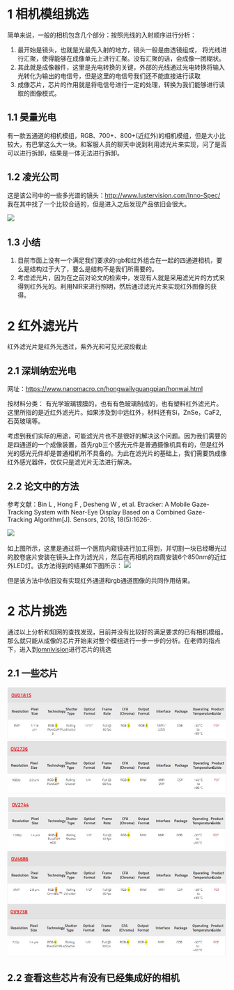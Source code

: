# 1 相机模组挑选

简单来说，一般的相机包含几个部分：按照光线的入射顺序进行分析：

1. 最开始是镜头，也就是光最先入射的地方，镜头一般是由透镜组成， 将光线进行汇聚，使得能够在成像单元上进行汇聚。没有汇聚的话，会成像一团糊状。
2. 其此就是成像器件，这里是光电转换的关键，外部的光线通过光电转换将输入光转化为输出的电信号，但是这里的电信号我们还不能直接进行读取
3. 成像芯片，芯片的作用就是将电信号进行一定的处理，转换为我们能够进行读取的图像模式。

## 1.1 昊量光电 
有一款五通道的相机模组，RGB、700+、800+(近红外)的相机模组，但是大小比较大，有巴掌这么大一块。和客服人员的聊天中说到利用滤光片来实现，问了是否可以进行拆卸，结果是一体无法进行拆卸。

## 1.2 凌光公司
这是该公司中的一些多光谱的镜头：http://www.lustervision.com/Inno-Spec/
我在其中找了一个比较合适的，但是进入之后发现产品依旧会很大。

![](https://github.com/0tanjie0/bisheXiangguan/blob/master/images/image.png)

## 1.3 小结
1. 目前市面上没有一个满足我们要求的rgb和红外组合在一起的四通道相机，要么是结构过于大了，要么是结构不是我们所需要的。
2. 考虑滤光片，因为在之前对论文的检索中，发现有人就是采用滤光片的方式来得到红外光的。利用NIR来进行照明，然后通过滤光片来实现红外图像的获得。
   
# 2 红外滤光片
红外滤光片是红外光透过，紫外光和可见光波段截止

## 2.1 深圳纳宏光电
网址：https://www.nanomacro.cn/hongwailvguangpian/honwai.html

按材料分类： 有光学玻璃镀膜的，也有有色玻璃制成的，也有塑料红外滤光片。这里所指的是近红外滤光片。如果涉及到中远红外，材料还有Si，ZnSe，CaF2,石英玻璃等。 

考虑到我们实际的用途，可能滤光片也不是很好的解决这个问题。因为我们需要的是四通道的一个成像装置，首先rgb三个感光元件是普通摄像机具有的，但是红外光的感光元件却是普通相机所不具备的。为此在滤光片的基础上，我们需要热成像红外感光器件，仅仅只是滤光片无法进行解决。

## 2.2 论文中的方法

参考文献：Bin L , Hong F , Desheng W , et al. Etracker: A Mobile Gaze-Tracking System with Near-Eye Display Based on a Combined Gaze-Tracking Algorithm[J]. Sensors, 2018, 18(5):1626-.

![](https://github.com/0tanjie0/bisheXiangguan/blob/master/images/mcrolen.JPG)

如上图所示，这里是通过将一个医院内窥镜进行加工得到，并切割一块已经曝光过的胶卷底片安装在镜头上作为滤光片，然后在再相机的四周安装6个850nm的近红外LED灯。该方法得到的结果如下图所示：
![](https://github.com/0tanjie0/bisheXiangguan/blob/master/images/res_nir.JPG)

但是该方法中依旧没有实现红外通道和rgb通道图像的共同作用结果。

# 2 芯片挑选
通过以上分析和知网的查找发现，目前并没有比较好的满足要求的已有相机模组，那么就只能从成像的芯片开始来对整个模组进行一步一步的分析。在老师的指点下，进入到[omnivision](https://www.ovt.com/)进行芯片的挑选

## 2.1 一些芯片
![](/images/ov01a1s.JPG)
![](/images/ov2736.JPG)
![](/images/ov2744.JPG)
![](/images/ov4686.JPG)
![](/images/ov9738.JPG)

## 2.2 查看这些芯片有没有已经集成好的相机


